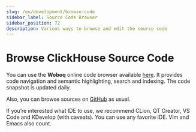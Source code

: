 ```yaml
---
slug: /en/development/browse-code
sidebar_label: Source Code Browser
sidebar_position: 72
description: Various ways to browse and edit the source code
---
```


# Browse ClickHouse Source Code 

You can use the **Woboq** online code browser available [here](https://clickhouse.com/codebrowser/ClickHouse/src/index.html). It provides code navigation and semantic highlighting, search and indexing. The code snapshot is updated daily.

Also, you can browse sources on [GitHub](https://github.com/ClickHouse/ClickHouse) as usual.

If you’re interested what IDE to use, we recommend CLion, QT Creator, VS Code and KDevelop (with caveats). You can use any favorite IDE. Vim and Emacs also count.
